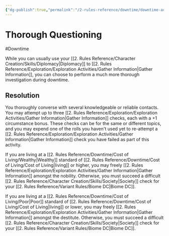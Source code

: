 ```yaml
---
{"dg-publish":true,"permalink":"/2-rules-reference/downtime/downtime-activities/strategize/thorough-questioning/"}
---
```


# Thorough Questioning
#Downtime 

While you can usually use your [[2. Rules Reference/Character Creation/Skills/Diplomacy\|Diplomacy]] to [[2. Rules Reference/Exploration/Exploration Activities/Gather Information\|Gather Information]], you can choose to perform a much more thorough investigation during downtime. 

## Resolution 

You thoroughly converse with several knowledgeable or reliable contacts. You may attempt up to three [[2. Rules Reference/Exploration/Exploration Activities/Gather Information\|Gather Information]] checks, each with a +1 circumstance bonus. These checks can be for the same or different topics, and you may expend one of the rolls you haven't used yet to re-attempt a [[2. Rules Reference/Exploration/Exploration Activities/Gather Information\|Gather Information]] check you have failed as part of this activity. 

If you are living at a [[2. Rules Reference/Downtime/Cost of Living/Wealthy\|Wealthy]] standard of [[2. Rules Reference/Downtime/Cost of Living/Cost of Living\|living]] or higher, you may freely [[2. Rules Reference/Exploration/Exploration Activities/Gather Information\|Gather Information]] amongst the nobility. Otherwise, you must succeed a difficult [[2. Rules Reference/Character Creation/Skills/Society\|Society]] check for your [[2. Rules Reference/Variant Rules/Biome DC\|Biome DC]]. 

If you are living at a [[2. Rules Reference/Downtime/Cost of Living/Poor\|Poor]] standard of [[2. Rules Reference/Downtime/Cost of Living/Cost of Living\|living]] or lower, you may freely [[2. Rules Reference/Exploration/Exploration Activities/Gather Information\|Gather Information]] amongst the destitute. Otherwise, you must succeed a difficult [[2. Rules Reference/Character Creation/Skills/Society\|Society]] check for your [[2. Rules Reference/Variant Rules/Biome DC\|Biome DC]]. 

